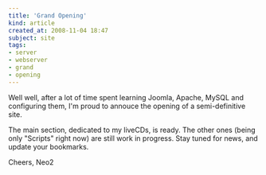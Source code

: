 ```yaml
---
title: 'Grand Opening'
kind: article
created_at: 2008-11-04 18:47
subject: site
tags:
- server
- webserver
- grand
- opening
---
```

Well well, after a lot of time spent learning Joomla, Apache, MySQL and configuring them, I\'m proud to annouce the opening of a semi\-definitive site\.

The main section, dedicated to my liveCDs, is ready\. The other ones \(being only \"Scripts\" right now\) are still work in progress\. Stay tuned for news, and update your bookmarks\.

Cheers,
Neo2
